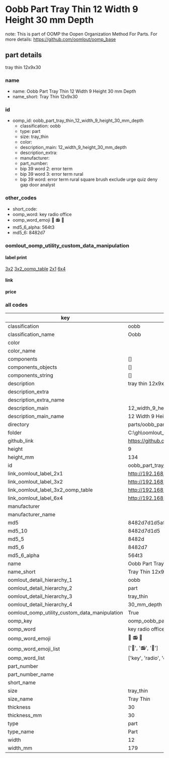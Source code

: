 # Oobb Part Tray Thin 12 Width 9 Height 30 mm Depth  

note: This is part of OOMP the Oopen Organization Method For Parts. For more details: https://github.com/oomlout/oomp_base

##  part details
  



tray thin 12x9x30



### name
* name: Oobb Part Tray Thin 12 Width 9 Height 30 mm Depth
* name_short: Tray Thin 12x9x30 
### id
* oomp_id: oobb_part_tray_thin_12_width_9_height_30_mm_depth
  * classification: oobb
  * type: part
  * size: tray_thin
  * color: 
  * description_main: 12_width_9_height_30_mm_depth
  * description_extra: 
  * manufacturer: 
  * part_number: 
  * bip 39 word 2: error term
  * bip 39 word 3: error term rural
  * bip 39 word: error term rural square brush exclude urge quiz deny gap door analyst

### other_codes
* short_code: 
* oomp_word: key radio office
* oomp_word_emoji :key: :radio: :office:
* md5_6_alpha: 564t3
* md5_6: 8482d7






### oomlout_oomp_utility_custom_data_manipulation
#### label print
[3x2](http://192.168.1.245:1112/?label=oomp%20564t3)
[3x2_oomp_table](http://192.168.1.108:1112/?label=oomp%20564t3)
[2x1](http://192.168.1.242:1112/?label=oomp%20564t3)
[6x4](http://192.168.1.55:1112/?label=oomp%20564t3)    

#### link

                              

#### price







### all codes 
| key | value |  
| --- | --- |  
| classification | oobb |  
| classification_name | Oobb |  
| color |  |  
| color_name |  |  
| components | [] |  
| components_objects | [] |  
| components_string | [] |  
| description | tray thin 12x9x30 |  
| description_extra |  |  
| description_extra_name |  |  
| description_main | 12_width_9_height_30_mm_depth |  
| description_main_name | 12 Width 9 Height 30 mm Depth |  
| directory | parts/oobb_part_tray_thin_12_width_9_height_30_mm_depth |  
| folder | C:\gh\oomlout_oobb_version_4_generated_parts\parts\oobb_part_tray_thin_12_width_9_height_30_mm_depth |  
| github_link | https://github.com/oomlout/oomlout_oomp_part_src/tree/main/parts/oobb_part_tray_thin_12_width_9_height_30_mm_depth |  
| height | 9 |  
| height_mm | 134 |  
| id | oobb_part_tray_thin_12_width_9_height_30_mm_depth |  
| link_oomlout_label_2x1 | http://192.168.1.242:1112/?label=oomp%20564t3 |  
| link_oomlout_label_3x2 | http://192.168.1.245:1112/?label=oomp%20564t3 |  
| link_oomlout_label_3x2_oomp_table | http://192.168.1.108:1112/?label=oomp%20564t3 |  
| link_oomlout_label_6x4 | http://192.168.1.55:1112/?label=oomp%20564t3 |  
| manufacturer |  |  
| manufacturer_name |  |  
| md5 | 8482d7d1d5affded3b8e9d377b37da66 |  
| md5_10 | 8482d7d1d5 |  
| md5_5 | 8482d |  
| md5_6 | 8482d7 |  
| md5_6_alpha | 564t3 |  
| name | Oobb Part Tray Thin 12 Width 9 Height 30 mm Depth |  
| name_short | Tray Thin 12x9x30  |  
| oomlout_detail_hierarchy_1 | oobb |  
| oomlout_detail_hierarchy_2 | part |  
| oomlout_detail_hierarchy_3 | tray_thin |  
| oomlout_detail_hierarchy_4 | 30_mm_depth |  
| oomlout_oomp_utility_custom_data_manipulation | True |  
| oomp_key | oomp_oobb_part_tray_thin_12_width_9_height_30_mm_depth |  
| oomp_word | key radio office |  
| oomp_word_emoji | :key: :radio: :office: |  
| oomp_word_emoji_list | [':key:', ':radio:', ':office:'] |  
| oomp_word_list | ['key', 'radio', 'office'] |  
| part_number |  |  
| part_number_name |  |  
| short_name |  |  
| size | tray_thin |  
| size_name | Tray Thin |  
| thickness | 30 |  
| thickness_mm | 30 |  
| type | part |  
| type_name | Part |  
| width | 12 |  
| width_mm | 179 |  
